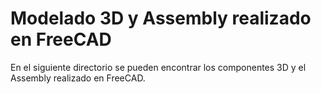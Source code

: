 # Modelado 3D y Assembly realizado en FreeCAD

En el siguiente directorio se pueden encontrar los componentes 3D y el Assembly realizado en FreeCAD.
